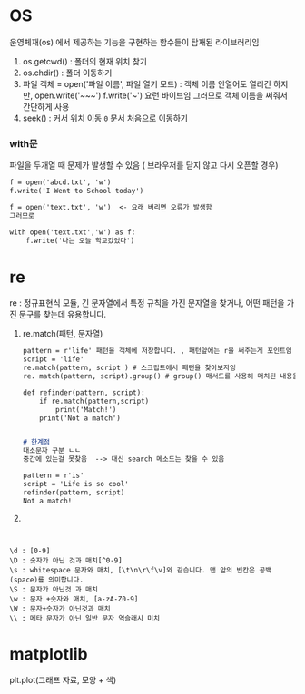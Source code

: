 # OS

운영체재(os) 에서 제공하는 기능을 구현하는 함수들이 탑재된 라이브러리임 

1. os.getcwd() : 폴더의 현재 위치 찾기
2. os.chdir() : 폴더 이동하기
3. 파일 객체 = open('파일 이름', 파일 열기 모드) : 객체 이름 안열어도 열리긴 하지만, open.write('~~~') f.write('~')  요런 바이브임 그러므로 객체 이름을 써줘서 간단하게 사용
4. seek() : 커서 위치 이동 `0` 문서 처음으로 이동하기 



### with문

파일을 두개열 때 문제가 발생할 수 있음 ( 브라우저를 닫지 않고 다시 오픈할 경우)

```markdown
f = open('abcd.txt', 'w')
f.write('I Went to School today')

f = open('text.txt', 'w')  <- 요래 버리면 오류가 발생함
그러므로

with open('text.txt','w') as f:
	f.write('나는 오늘 학교갔었다')
```



# re

re : 정규표현식 모듈, 긴 문자열에서 특정 규칙을 가진 문자열을 찾거나, 어떤 패턴을 가진 문구를 찾는데 유용합니다. 

 1. re.match(패턴, 문자열)

    ```markdown
    pattern = r'life' 패턴을 객체에 저장합니다. , 패턴앞에는 r을 써주는게 포인트임
    script = 'life'
    re.match(pattern, script ) # 스크립트에서 패턴을 찾아보자잉
    re. match(pattern, script).group() # group() 매서드를 사용해 매치된 내용을 반환합니다.
    
    def refinder(pattern, script):
    	if re.match(pattern,script)
    		print('Match!')
    	print('Not a match')
    
    
    # 한계점 
    대소문자 구분 ㄴㄴ
    중간에 있는걸 못찾음  --> 대신 search 메소드는 찾을 수 있음
    
    pattern = r'is'
    script = 'Life is so cool'
    refinder(pattern, script)
    Not a match!
    
    
    ```

2. 

```


\d : [0-9]
\D : 숫자가 아닌 것과 매치[^0-9]
\s : whitespace 문자와 매치, [\t\n\r\f\v]와 같습니다. 맨 앞의 빈칸은 공백(space)를 의미합니다.
\S : 문자가 아닌것 과 매치
\w : 문자 +숫자와 매치, [a-zA-Z0-9]
\W : 문자+슷자가 아닌것과 매치
\\ : 메타 문자가 아닌 일반 문자 역슬래시 미치
```



# matplotlib

plt.plot(그래프 자료, 모양 + 색)
